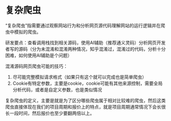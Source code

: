 # 复杂爬虫

“复杂爬虫”指需要通过观察网站行为和分析网页源代码理解网站的运行逻辑并在爬虫中模拟的爬虫。

研发要点：查看调用栈找到相关源码，使用AI辅助（推荐通义灵码）分析网页开发者写的源码（分为未混淆和混淆两种情况，知乎混淆过，混淆过的代码，分析十分困难，如何使用AI辅助是个问题）

混淆源码网页爬虫可能的技巧：

1. 尽可能完整模拟请求格式（如果只有这个就可以完成也是简单爬虫）
2. Cookie有特定参数，主要是cookie，cookie可能有其他来源控制，需要全局分析代码，或者是自定义参数，也是类似情况

复杂爬虫的定义，主要是就是为了区分哪些爬虫属于相对比较难的爬虫，然后这类爬虫直接体现在我们的项目周期和报价上的特点，就是项目周期通常情况下会长很长一段时间，然后报价也至少要翻两倍以上。

